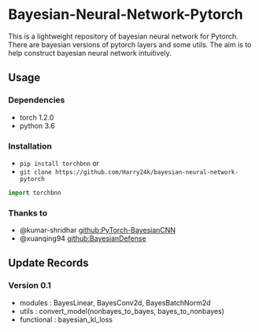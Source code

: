 # Bayesian-Neural-Network-Pytorch

This is a lightweight repository of bayesian neural network for Pytorch.
There are bayesian versions of pytorch layers and some utils.
The aim is to help construct bayesian neural network intuitively.

## Usage

### Dependencies

- torch 1.2.0
- python 3.6

### Installation

- `pip install torchbnn` or
- `git clone https://github.com/Harry24k/bayesian-neural-network-pytorch`

```python
import torchbnn
```

### Thanks to

* @kumar-shridhar [github:PyTorch-BayesianCNN](https://github.com/kumar-shridhar/PyTorch-BayesianCNN)
* @xuanqing94 [github:BayesianDefense](https://github.com/xuanqing94/BayesianDefense)

## Update Records

### Version 0.1
* modules : BayesLinear, BayesConv2d, BayesBatchNorm2d
* utils : convert_model(nonbayes_to_bayes, bayes_to_nonbayes)
* functional : bayesian_kl_loss
